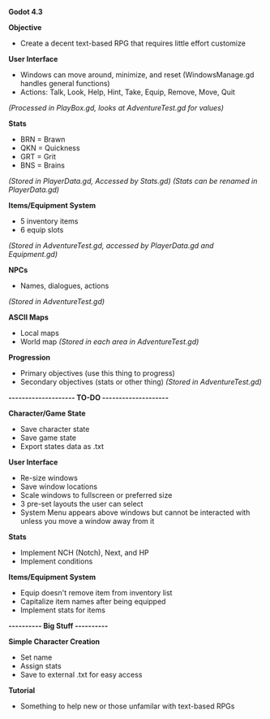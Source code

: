 **Godot 4.3**

**Objective**
- Create a decent text-based RPG that requires little effort customize

**User Interface**
- Windows can move around, minimize, and reset (WindowsManage.gd handles general functions)
- Actions: Talk, Look, Help, Hint, Take, Equip, Remove, Move, Quit

_(Processed in PlayBox.gd, looks at AdventureTest.gd for values)_

**Stats**
- BRN = Brawn
- QKN = Quickness
- GRT = Grit
- BNS = Brains

_(Stored in PlayerData.gd, Accessed by Stats.gd)
(Stats can be renamed in PlayerData.gd)_

**Items/Equipment System**
- 5 inventory items
- 6 equip slots

_(Stored in AdventureTest.gd, accessed by PlayerData.gd and Equipment.gd)_

**NPCs**
- Names, dialogues, actions

_(Stored in AdventureTest.gd)_

**ASCII Maps**
- Local maps
- World map
_(Stored in each area in AdventureTest.gd)_

**Progression**
- Primary objectives (use this thing to progress)
- Secondary objectives (stats or other thing)
_(Stored in AdventureTest.gd)_

**-------------------- TO-DO --------------------**

**Character/Game State**
- Save character state
- Save game state
- Export states data as .txt

**User Interface**
- Re-size windows
- Save window locations
- Scale windows to fullscreen or preferred size
- 3 pre-set layouts the user can select
- System Menu appears above windows but cannot be interacted with unless you move a window away from it

**Stats**
- Implement NCH (Notch), Next, and HP
- Implement conditions

**Items/Equipment System**
- Equip doesn't remove item from inventory list
- Capitalize item names after being equipped
- Implement stats for items

**---------- Big Stuff ----------**

**Simple Character Creation**
- Set name
- Assign stats
- Save to external .txt for easy access

**Tutorial**
- Something to help new or those unfamilar with text-based RPGs
